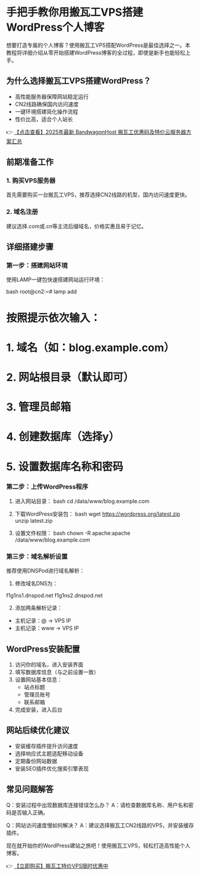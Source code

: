 # 手把手教你用搬瓦工VPS搭建WordPress个人博客

想要打造专属的个人博客？使用搬瓦工VPS搭配WordPress是最佳选择之一。本教程将详细介绍从零开始搭建WordPress博客的全过程，即使是新手也能轻松上手。

## 为什么选择搬瓦工VPS搭建WordPress？

- 高性能服务器保障网站稳定运行
- CN2线路确保国内访问速度
- 一键环境搭建简化操作流程
- 性价比高，适合个人站长

👉 [【点击查看】2025年最新 BandwagonHost 搬瓦工优惠码及特价云服务器方案汇总](https://bit.ly/banwagon)

## 前期准备工作

### 1. 购买VPS服务器
首先需要购买一台搬瓦工VPS，推荐选择CN2线路的机型，国内访问速度更快。

### 2. 域名注册
建议选择.com或.cn等主流后缀域名，价格实惠且易于记忆。

## 详细搭建步骤

### 第一步：搭建网站环境

使用LAMP一键包快速搭建网站运行环境：

bash
root@cn2:~# lamp add
# 按照提示依次输入：
# 1. 域名（如：blog.example.com）
# 2. 网站根目录（默认即可）
# 3. 管理员邮箱
# 4. 创建数据库（选择y）
# 5. 设置数据库名称和密码

### 第二步：上传WordPress程序

1. 进入网站目录：
bash
cd /data/www/blog.example.com

2. 下载WordPress安装包：
bash
wget https://wordpress.org/latest.zip
unzip latest.zip

3. 设置文件权限：
bash
chown -R apache:apache /data/www/blog.example.com

### 第三步：域名解析设置

推荐使用DNSPod进行域名解析：

1. 修改域名DNS为：

f1g1ns1.dnspod.net
f1g1ns2.dnspod.net

2. 添加两条解析记录：
- 主机记录：@ → VPS IP
- 主机记录：www → VPS IP

## WordPress安装配置

1. 访问你的域名，进入安装界面
2. 填写数据库信息（与之前设置一致）
3. 设置网站基本信息：
   - 站点标题
   - 管理员账号
   - 联系邮箱
4. 完成安装，进入后台

## 网站后续优化建议

- 安装缓存插件提升访问速度
- 选择响应式主题适配移动设备
- 定期备份网站数据
- 安装SEO插件优化搜索引擎表现

## 常见问题解答

Q：安装过程中出现数据库连接错误怎么办？
A：请检查数据库名称、用户名和密码是否输入正确。

Q：网站访问速度慢如何解决？
A：建议选择搬瓦工CN2线路的VPS，并安装缓存插件。

现在就开始你的WordPress建站之旅吧！使用搬瓦工VPS，轻松打造高性能个人博客。

👉 [【立即购买】搬瓦工特价VPS限时优惠中](https://bit.ly/banwagon)